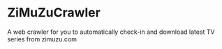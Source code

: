 # ZiMuZuCrawler
A web crawler for you to automatically check-in and download latest TV series from zimuzu.com
